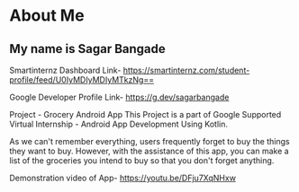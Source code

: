 # About Me
## My name is Sagar Bangade

Smartinternz Dashboard Link- https://smartinternz.com/student-profile/feed/U0IyMDIyMDIyMTkzNg==

Google Developer Profile Link- https://g.dev/sagarbangade

Project - Grocery Android App
This Project is a part of Google Supported Virtual Internship - Android App Development Using Kotlin.

As we can't remember everything, users frequently forget to buy the things they want to buy. However, with the assistance of this app, you can make a list of the groceries you intend to buy so that you don't forget anything.

Demonstration video of App- https://youtu.be/DFju7XqNHxw
